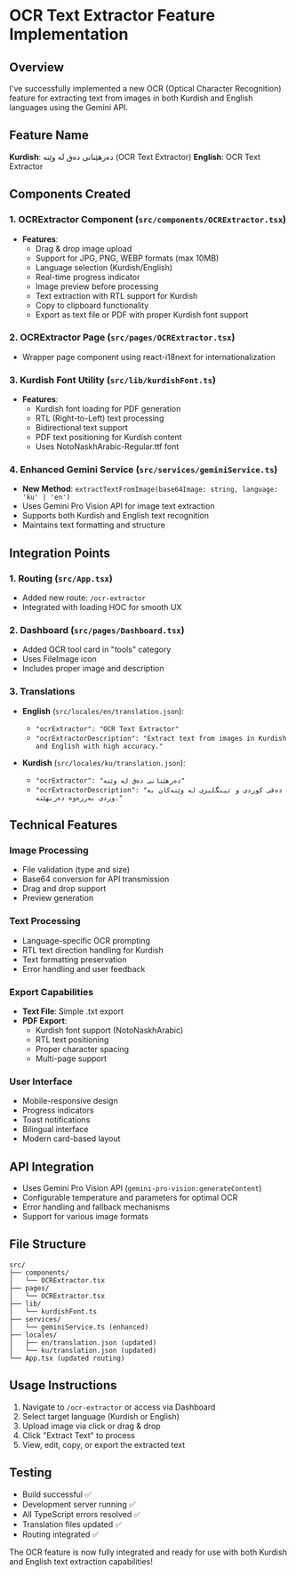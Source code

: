 # OCR Text Extractor Feature Implementation

## Overview
I've successfully implemented a new OCR (Optical Character Recognition) feature for extracting text from images in both Kurdish and English languages using the Gemini API.

## Feature Name
**Kurdish**: دەرهێنانی دەق لە وێنە (OCR Text Extractor)
**English**: OCR Text Extractor

## Components Created

### 1. OCRExtractor Component (`src/components/OCRExtractor.tsx`)
- **Features**:
  - Drag & drop image upload
  - Support for JPG, PNG, WEBP formats (max 10MB)
  - Language selection (Kurdish/English)
  - Real-time progress indicator
  - Image preview before processing
  - Text extraction with RTL support for Kurdish
  - Copy to clipboard functionality
  - Export as text file or PDF with proper Kurdish font support

### 2. OCRExtractor Page (`src/pages/OCRExtractor.tsx`)
- Wrapper page component using react-i18next for internationalization

### 3. Kurdish Font Utility (`src/lib/kurdishFont.ts`)
- **Features**:
  - Kurdish font loading for PDF generation
  - RTL (Right-to-Left) text processing
  - Bidirectional text support
  - PDF text positioning for Kurdish content
  - Uses NotoNaskhArabic-Regular.ttf font

### 4. Enhanced Gemini Service (`src/services/geminiService.ts`)
- **New Method**: `extractTextFromImage(base64Image: string, language: 'ku' | 'en')`
- Uses Gemini Pro Vision API for image text extraction
- Supports both Kurdish and English text recognition
- Maintains text formatting and structure

## Integration Points

### 1. Routing (`src/App.tsx`)
- Added new route: `/ocr-extractor`
- Integrated with loading HOC for smooth UX

### 2. Dashboard (`src/pages/Dashboard.tsx`)
- Added OCR tool card in "tools" category
- Uses FileImage icon
- Includes proper image and description

### 3. Translations
- **English** (`src/locales/en/translation.json`):
  - `"ocrExtractor": "OCR Text Extractor"`
  - `"ocrExtractorDescription": "Extract text from images in Kurdish and English with high accuracy."`

- **Kurdish** (`src/locales/ku/translation.json`):
  - `"ocrExtractor": "دەرهێنانی دەق لە وێنە"`
  - `"ocrExtractorDescription": "دەقی کوردی و ئینگلیزی لە وێنەکان بە وردی بەرزەوە دەربهێنە."`

## Technical Features

### Image Processing
- File validation (type and size)
- Base64 conversion for API transmission
- Drag and drop support
- Preview generation

### Text Processing
- Language-specific OCR prompting
- RTL text direction handling for Kurdish
- Text formatting preservation
- Error handling and user feedback

### Export Capabilities
- **Text File**: Simple .txt export
- **PDF Export**: 
  - Kurdish font support (NotoNaskhArabic)
  - RTL text positioning
  - Proper character spacing
  - Multi-page support

### User Interface
- Mobile-responsive design
- Progress indicators
- Toast notifications
- Bilingual interface
- Modern card-based layout

## API Integration
- Uses Gemini Pro Vision API (`gemini-pro-vision:generateContent`)
- Configurable temperature and parameters for optimal OCR
- Error handling and fallback mechanisms
- Support for various image formats

## File Structure
```
src/
├── components/
│   └── OCRExtractor.tsx
├── pages/
│   └── OCRExtractor.tsx
├── lib/
│   └── kurdishFont.ts
├── services/
│   └── geminiService.ts (enhanced)
├── locales/
│   ├── en/translation.json (updated)
│   └── ku/translation.json (updated)
└── App.tsx (updated routing)
```

## Usage Instructions
1. Navigate to `/ocr-extractor` or access via Dashboard
2. Select target language (Kurdish or English)
3. Upload image via click or drag & drop
4. Click "Extract Text" to process
5. View, edit, copy, or export the extracted text

## Testing
- Build successful ✅
- Development server running ✅
- All TypeScript errors resolved ✅
- Translation files updated ✅
- Routing integrated ✅

The OCR feature is now fully integrated and ready for use with both Kurdish and English text extraction capabilities!
